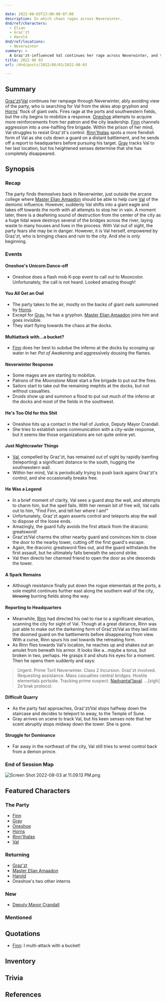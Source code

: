 ```yaml
---

date: 2022-08-03T23:00:00-07:00
description: In which chaos rages across Neverwinter.
dnd/ref/characters:
  - Elian
  - Graz'zt
  - Harold
dnd/ref/locations:
  - Neverwinter
summary: >
  A Graz'zt-influenced Val continues her rage across Neverwinter, and the party desparately tries to make sense of what is happening.
title: 2022 08 03
url: /dnd/posts/2022/08/03/2022-08-03

---
```


## Summary

[Graz'zt](/dnd/npcs/grazzt/)/[Val](/dnd/characters/val/) continues her rampage through Neverwinter, ably avoiding view of the party, who is searching for Val from the skies atop gryphon and [Horns](/dnd/characters/horns/)' flock of giant owls. Fires rage at the ports and southwestern fields, but the city begins to mobilize a response. [Oneshoe](/dnd/characters/oneshoe/) attempts to acquire more reinforcements from her patron and the city leadership. [Finn](/dnd/characters/finn/) channels aggression into a one-halfling fire brigade. Within the prison of her mind, Val struggles to resist Graz'zt's control. [Rinn'thalas](/dnd/characters/rinnthalas-liadon/) spots a more fiendish form of Val as she cuts down a guard on a distant battlement, and he sends off a report to headquarters before pursuing his target. [Gray](/dnd/characters/haeltin-var-astora/) tracks Val to her last location, but his heightened senses determine that she has completely disappeared.

## Synopsis

### Recap

The party finds themselves back in Neverwinter, just outside the arcane college where [Master Elian Amaadon](/dnd/npcs/elian-amaadon/) should be able to help cure [Val](/dnd/characters/val/) of the demonic influence. However, suddenly Val shifts into a giant eagle and takes off towards the north with all attempts to stop her in vain. A moment later, there is a deafening sound of destruction from the center of the city as a huge tidal wave destroys several of the bridges across the river, laying waste to many houses and lives in the process. With Val out of sight, the party fears she may be in danger. However, it is Val herself, empowered by Graz'zt, who is bringing chaos and ruin to the city. And she is only beginning.

### Events

#### Oneshoe's Unicorn Dance-off

- Oneshoe does a flash mob K-pop event to call out to Mooncolor. Unfortunately, the call is not heard. Looked amazing though!

#### You All Get an Owl

- The party takes to the air, mostly on the backs of giant owls summoned by [Horns](/dnd/characters/horns/).
- Except for [Gray](/dnd/characters/haeltin-var-astora/), he has a gryphon. [Master Elian Amaadon](/dnd/npcs/elian-amaadon/) joins him and goes invisible. 
- They start flying towards the chaos at the docks.

#### Multiattack with...a bucket?

- [Finn](/dnd/characters/finn/) does her best to subdue the inferno at the docks by scooping up water in her *Pot of Awakening* and aggressively dousing the flames.

#### Neverwinter Response

- Some mages are are starting to mobilize.
- Patrons of the *Moonstone Mask* start a fire brigade to put out the fires.
- Sailors start to take out the remaining mephits at the docks, but not without casualties.
- Druids show up and summon a flood to put out much of the inferno at the docks and most of the fields in the southwest.

#### He's Too Old for this Shit

- Oneshoe hits up a contact in the Hall of Justice, Deputy Mayor Crandall. 
- She tries to establish some communication with a city-wide response, but it seems like those organizations are not quite online yet.

#### Just Nightcrawler Things

- [Val](/dnd/characters/val/), compelled by Graz'zt, has remained out of sight by rapidly bamfing (teleporting) a significant distance to the south, hugging the southwestern wall.
- Within her mind, Val is periodically trying to push back agains Graz'zt's control, and she occasionally breaks free.

#### He Was a Legend

- In a brief moment of clarity, Val sees a guard atop the wall, and attempts to charm him, but the spell fails. With her remain bit of free will, Val calls out to him, "Find Finn, and tell her where I am!"
- Unfortunately, Graz'zt again asserts control and teleports atop the wall to dispose of the loose ends.
- Amazingly, the guard fully avoids the first attack from the draconic greatsword!
- Graz'zt/Val charms the other nearby guard and convinces him to close the door to the nearby tower, cutting off the first guard's escape.
- Again, the draconic greatsword flies out, and the guard withstands the first assault, but he ultimately falls beneath the second strike.
- Val then directs her charmed friend to open the door as she descends the tower.

#### A Spark Remains

- Although resistance finally put down the rogue elementals at the ports, a sole mephit continues further east along the southern wall of the city, ~~blessing~~ burning fields along the way. 

#### Reporting to Headquarters

- Meanwhile, [Rinn](/dnd/characters/rinnthalas-liadon/) had directed his owl to rise to a significant elevation, scanning the city for sight of Val. Though at a great distance, Rinn was just able to make out the darkening form of Graz'zt/Val as they laid into the doomed guard on the battlements before disappearing from view. With a curse, Rinn spurs his owl towards the retreating form.
- As Rinn flies towards Val's location, he reaches up and shakes out an amulet from beneath his armor. It looks like a...maybe a torus, but broken in two, perhaps. He grasps it and shuts his eyes for a moment. Then he opens them suddenly and says:

> Urgent. Prime Toril Neverwinter.
> Class 2 Incursion.
> Graz'zt involved.
> Requesting assistance.
> Mass casualties central bridges.
> Hostile elementals portside.
> Tracking prime suspect.
> [Nadyantal'laval](/dnd/characters/val/).
> ...\[sigh\]
> Ze'brak protocol.

#### Difficult Quarry

- As the party fast approaches, Graz'zt/Val stops halfway down the staircase and decides to teleport to away, to the Temple of Sune.
- Gray arrives on scene to track Val, but his keen senses note that her scent abruptly stops midway down the tower. She is gone.

#### Struggle for Dominance

- Far away in the northeast of the city, Val still tries to wrest control back from a demon prince.

### End of Session Map

![Screen Shot 2022-08-03 at 11.09.13 PM.png](/images/dnd/screen-shot-2022-08-03-at-11-09-13-pm.png)

## Featured Characters

### The Party

- [Finn](/dnd/characters/finn/)
- [Gray](/dnd/characters/haeltin-var-astora/)
- [Oneshoe](/dnd/characters/oneshoe/)
- [Horns](/dnd/characters/horns/)
- [Rinn'thalas](/dnd/characters/rinnthalas-liadon/)
- [Val](/dnd/characters/val/)

### Returning

- [Graz'zt](/dnd/npcs/grazzt/)
- [Master Elian Amaadon](/dnd/npcs/elian-amaadon/)
- [Harold](/dnd/npcs/harold)
- Oneshoe's two other interns

### New

- [Deputy Mayor Crandall](/dnd/npcs/deputy-mayor-crandall)

### Mentioned

## Quotations

- [Finn](/dnd/characters/finn/): I multi-attack with a bucket!

## Inventory

## Trivia

## References
